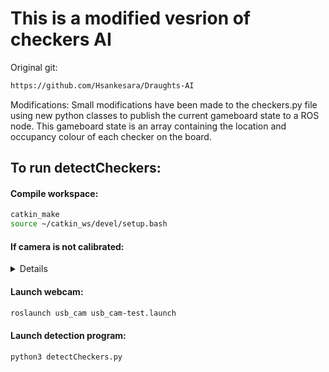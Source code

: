 # This is a modified vesrion of checkers AI
Original git:
```Bash
https://github.com/Hsankesara/Draughts-AI
```

Modifications:
Small modifications have been made to the checkers.py file using new
python classes to publish the current gameboard state to a ROS node. 
This gameboard state is an array containing the location and occupancy
colour of each checker on the board.



## To run detectCheckers:

#### Compile workspace:
```Bash
catkin_make
source ~/catkin_ws/devel/setup.bash
```

#### If camera is not calibrated:
<details>
  
```Bash
rosrun camera_calibration cameracalibrator.py --size 8x6 --square 0.024 image:=/usb_cam/image_raw camera:=/usb_cam
```
</details>

#### Launch webcam:
```Bash
roslaunch usb_cam usb_cam-test.launch
```

#### Launch detection program:
```Bash
python3 detectCheckers.py
```

